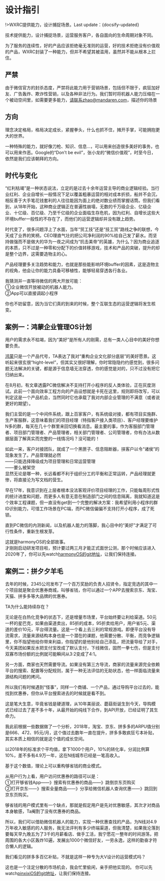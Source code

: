 # 设计指引

!>WXRC提供能力，设计捕捉场景。Last update：{docsify-updated} 

技术提供能力，设计捕捉场景，运营服务客户，各自面向的生命周期对象不同。

为了服务的连续性，好的产品应该拒绝毫无准则的运营，好的技术拒绝没有价值观的产品，WXRC封装了一种能力，但并不希望其被滥用，虽然并不能从根本上拦住。

## 严禁

由于微信官方的封杀态度，严禁将此能力用于营销场景，包括但不限于，疯狂加好友、广告轰炸、欺诈性营销，以及各种非法行为。我们暂时将机器人能力压缩在一个被动空间里，如需要更多能力，请联系zhao@mandaren.com，描述你的场景

## 方向

理念决定格局，格局决定成长，紧握拳头，什么也抓不住，摊开手掌，可能拥抱更大的世界。

一种特殊的能力，就好像刀枪、知识、信息...，可以用来创造很多美好的事务，也可以用来作恶。Google的“Don’t be evil”，张小龙的“微信价值观”，时至今日，依然是我们应该朝拜的方向。

## 时代与变化

“红利枯竭”是一种状态说法，立足的是过去十余年运营主导的商业逻辑经验。当行业红利、企业自增长一般情况下足以覆盖粗暴运营的相对成本折损，船并不会沉，相反善于大手笔花钱套利的人往往能因为面上的绝对数业绩而掌握话筒。但我们看到，从18年开始，这种商业逻辑正在普遍性崩塌，无数的千万级企业、亿级企业、十亿级、百亿级、乃至千亿级的企业面临生存危机，因为红利、自增长这些大环境buffer一般性的不存在了，而他们的运营逻辑却并没有跟上趋势。

时代变了，很多问题浮上了水面，当年“贸工技”还是“技工贸”路线之争的联想，今天成了业界的笑柄，CEO理直气壮的把公司净利润的90%给自己发了薪水。而坚持做强而不是做大的华为一夜之间成为“抗击美帝”的英雄，为什么？因为商业追逐的本质，只不过是一种零和分配下的价值转移游戏，技术和产品的突破，提升的却是整个边界，这需要造物主的心。

产品经理要多关注趋势和能力，也就是那些能影响环境buffer的因素，这是造物主的视角，他会让你的能力具备可移植性，能够轻易穿透各行各业。

我猜测并一直等待微信的两大开放可能：\
①企业微信开放被动的机器人能力。\
②App可以直接调起小程序

你也不妨留意，因为当它们真的到来的时候，整个互联生态的运营逻辑将发生核变。


## 案例一：鸿蒙企业管理OS计划


用户的需求永不枯竭，因为“美好”是所有人的刚需，总有一类人心目中的美好你想要负责。


[鸿蒙](https://mandaren.github.io/harmonyOS/)只是一个产品代号，TA表达了我对“重构企业文化部分底层”的美好愿景。这听起来很玄很“hight-level”，但其实又很好理解，你时常隐隐约约感觉到，很多问题无法解决的关键，都是源于信息墙无法穿透，你的感觉是对的，只不过没有把它归纳出来。

在8月初，有文章透露PC微信解决不支持打开小程序的反人类体验，正在灰度测试。此前一个面向效率工程方向的产品设想就是卡死在这里，规则即将改写，可以判定这是一个产品机会，当然同时它也承载了我对内部企业管理的不满意（或者说更好的期望）。

我们主营的是一个中间件系统，跟上百家客户，有系统级对接，都有项目实施群、生产客服群，这意味着我们的项目经理（特指客户接入类项目）、客户经理要维护N多的群，每天在几十个群里来回切换看消息。最主要的事，作为客服部门管理者、项目部门管理者、产品管理者，相关部门管理者、公司管理者，你有办法从数据层面了解真实而完整的一线情况吗？没可能的！

如此一来，客户对接团队，就成了一个黑匣子、信息阻断器，挟客户以令“诸侯”的现象发生了。产品管理就必然\
——只能选择降级成为项目管理和日常运营管理\
——要么被架空\
显然无论是哪一种，长远看都不利于组织分工的平衡和正常运转，产品经理就更惨，将直接沦为写文档的营生。

早在17年，我意识到在上层者根本没法客观评价项目经理的工作，只能每周形式性的统计进度和问题，而更多人有意无意在制造部门之间的信息隔离，我就知道这是个效率工程课题，但一直没有get到一个完整的解决方案：我希望利用小程序的群ID识别能力，可惜工作场景在PC端，而PC微信偏偏不支持打开小程序，成了死锁。


直到PC微信的内测新闻，以及机器人能力的落脚，我心目中的“美好”才满足了可行性条件，重新生根发芽。

这就是harmonyOS的全部故事。\
才刚刚启动研发项目啦，预计要过两三月才能正式面世公测，那个时候应该进入2020年了，你可以先watch[harmonyOS的git地址](https://github.com/mandaren/harmonyOS)，让我们保持连接。

## 案例二：拼夕夕羊毛

去年的时候，2345公司发布了一个百万奖励的负责人招贤令，指定竞选的其中一个项目就是聚合优惠券商城，叫够省钱，你可以通过一个APP去搜索京东、淘宝、天猫、拼多多等大品牌的优惠券。

TA为什么能持续存在？

无论是在白热化竞争的状态下，还是增量市场里，平台始终要让利给渠道。50元一杯的星巴克，如果由渠道卖出，85折的成本，95折卖给用户，用户省5元、渠道的差价10元，平台得流量。这是一个看上去三利的常规游戏。即便平台没有导流需求，流量来源结构本身也是一个潜在的课题，他需要分散、平衡，而竞争逻辑里，你不指望他给你带来利益，你指望的是他别给自己添乱，把流量导给了对手，今天美团如果反水把支付宝改成了默认支付，下线微信，固然一拳七伤，但是支付双寡市场份额的比例就可能瞬间从3:2变成了4:1。

另一方面，商家也天然需要导流。如果没有第三方导流，商家的流量来源完全依赖平台的搜索、配置等分配规则，属于一种无法评估的无助状态，他一样面临流量来源结构问题的拷问。

所以我们有时候遇到“怪事”，同样一个商铺、一个产品，通过导购平台过去的，能找到优惠券，但你从平台搜索进去的时候就是看不到。

这是笔大生意，毕竟省钱是硬道理，从10年美丽说、蘑菇街诞生到今天，导购模式已经过去了差不多十年，从最开始的纯线下合作，到API开放，已经证明了其生命力。

我此前根据一些数据做了一个分析，2018年，淘宝、京东、拼多多的ARPU值分别是666、472、95元/月，这个值过去数年一直在提升，拼多多敢疯狂亏本补贴，其实本质上相信的就是这个值的成长空间。

以2018年的标准求个平均值，拿下1000个用户，10%的转化率，分润比例算10%，差不多有4.9万一年，这在N线城市已经是一笔高收入。

基于这个数值，理论上可以重构够省钱的商业模式。

从用户行为上看，用户访问优惠券的路径可以是：\
①打开够省钱App——》搜索有优惠券的商品——》跳倒京东页购买\
②打开京东——》搜索全量商品——》分享给微信机器人查询优惠——》跳回到京东页购买。

够省钱的用户模式里有一个缺点，那就是假定用户是先对优惠敏感，其次才对商品本身敏感，Ta阉割了没有优惠券的商品。

所以，我们可以借助微信机器人的能力，实现一种优惠查找的产品，为N线对4.9万年收入敏感的的人服务，我无法评判有多少终端渠道，但我清楚，如果我沦落到要每天早九晚五为了3千的月薪看店、做手工活，我宁愿花一整年的时间游荡，把周围的各大小区轰炸10遍，发展出1000个微信好友，一劳永逸，这样的勤奋才符合懒人的逻辑。

我们看见的拼多多百亿补贴，不就是这样一种专为大V设计的运营模式吗？

这也是一个注定分散的市场机会，我会忙里偷闲，亲手把他实现的。
你可以先watch[pinxixiOS的git地址](https://github.com/mandaren/pinxixiOS)，让我们保持连接。
